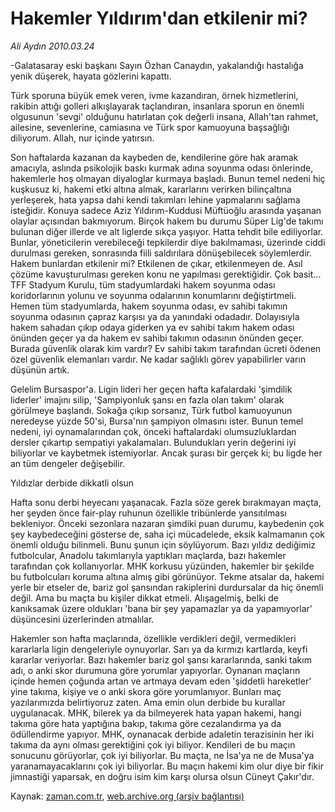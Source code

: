 # Hakemler Yıldırım'dan etkilenir mi?

*Ali Aydın 2010.03.24*

<tr><td class="metin" colspan="2" style="padding-top: 20px; padding-left: 5px; ">-Galatasaray eski başkanı Sayın Özhan Canaydın, yakalandığı hastalığa yenik düşerek, hayata gözlerini kapattı.</td></tr><tr><td class="metin" colspan="2" style="padding-top: 20px; padding-left: 5px; "><p>Türk sporuna büyük emek veren, ivme kazandıran, örnek hizmetlerini, rakibin attığı golleri alkışlayarak taçlandıran, insanlara sporun en önemli olgusunun 'sevgi' olduğunu hatırlatan çok değerli insana, Allah'tan rahmet, ailesine, sevenlerine, camiasına ve Türk spor kamuoyuna başsağlığı diliyorum. Allah, nur içinde yatırsın.
<p> Son haftalarda kazanan da kaybeden de, kendilerine göre hak aramak amacıyla, aslında psikolojik baskı kurmak adına soyunma odası önlerinde, hakemlerle hoş olmayan diyaloglar kurmaya başladı. Bunun temel nedeni hiç kuşkusuz ki, hakemi etki altına almak, kararlarını verirken bilinçaltına yerleşerek, hata yapsa dahi kendi takımları lehine yapmalarını sağlama isteğidir. Konuya sadece Aziz Yıldırım-Kuddusi Müftüoğlu arasında yaşanan olaylar açısından bakmıyorum. Birçok hakem bu durumu Süper Lig'de takımı bulunan diğer illerde ve alt liglerde sıkça yaşıyor. Hatta tehdit bile ediliyorlar. Bunlar, yöneticilerin verebileceği tepkilerdir diye bakılmaması, üzerinde ciddi durulması gereken, sonrasında fiili saldırılara dönüşebilecek söylemlerdir. Hakem bunlardan etkilenir mi? Etkilenen de çıkar, etkilenmeyen de. Asıl çözüme kavuşturulması gereken konu ne yapılması gerektiğidir. Çok basit... TFF Stadyum Kurulu, tüm stadyumlardaki hakem soyunma odası koridorlarının yolunu ve soyunma odalarının konumlarını değiştirtmeli. Hemen tüm stadyumlarda, hakem soyunma odası, ev sahibi takımın soyunma odasının çapraz karşısı ya da yanındaki odadadır. Dolayısıyla hakem sahadan çıkıp odaya giderken ya ev sahibi takım hakem odası önünden geçer ya da hakem ev sahibi takımın odasının önünden geçer. Burada güvenlik olarak kim vardır? Ev sahibi takım tarafından ücreti ödenen özel güvenlik elemanları vardır. Ne kadar sağlıklı görev yapabilirler varın düşünün artık.
<p> Gelelim Bursaspor'a. Ligin lideri her geçen hafta kafalardaki 'şimdilik liderler' imajını silip, 'Şampiyonluk şansı en fazla olan takım' olarak görülmeye başlandı. Sokağa çıkıp sorsanız, Türk futbol kamuoyunun neredeyse yüzde 50'si, Bursa'nın şampiyon olmasını ister. Bunun temel nedeni, iyi oynamalarından çok, önceki haftalardaki olumsuzluklardan dersler çıkartıp sempatiyi yakalamaları. Bulundukları yerin değerini iyi biliyorlar ve kaybetmek istemiyorlar. Ancak şurası bir gerçek ki; bu ligde her an tüm dengeler değişebilir.
<p>Yıldızlar derbide dikkatli olsun
<p>Hafta sonu derbi heyecanı yaşanacak. Fazla söze gerek bırakmayan maçta, her şeyden önce fair-play ruhunun özellikle tribünlerde yansıtılması bekleniyor. Önceki sezonlara nazaran şimdiki puan durumu, kaybedenin çok şey kaybedeceğini gösterse de, saha içi mücadelede, eksik kalmamanın çok önemli olduğu bilinmeli. Bunu şunun için söylüyorum. Bazı yıldız dediğimiz futbolcular, Anadolu takımlarıyla yaptıkları maçlarda, bazı hakemler tarafından çok kollanıyorlar. MHK korkusu yüzünden, hakemler bir şekilde bu futbolcuları koruma altına almış gibi görünüyor. Tekme atsalar da, hakemi yerle bir etseler de, bariz gol şansından rakiplerini durdursalar da hiç önemli değil. Ama bu maçta bu kişiler dikkat etmeli. Alışagelmiş, belki de kanıksamak üzere oldukları 'bana bir şey yapamazlar ya da yapamıyorlar' düşüncesini üzerlerinden atmalılar. 
<p> Hakemler son hafta maçlarında, özellikle verdikleri değil, vermedikleri kararlarla ligin dengeleriyle oynuyorlar. Sarı ya da kırmızı kartlarda, keyfi kararlar veriyorlar. Bazı hakemler bariz gol şansı kararlarında, sanki takım adı, o anki skor durumuna göre yorumlar yapıyorlar. Oynanan maçların içinde hemen çoğunda artan ve artmaya devam eden 'şiddetli hareketler' yine takıma, kişiye ve o anki skora göre yorumlanıyor. Bunları maç yazılarımızda belirtiyoruz zaten. Ama emin olun derbide bu kurallar uygulanacak. MHK, bilerek ya da bilmeyerek hata yapan hakemi, hangi takıma göre hata yaptığına bakıp, takıma göre cezalandırma ya da ödüllendirme yapıyor. MHK, oynanacak derbide adaletin terazisinin her iki takıma da aynı olması gerektiğini çok iyi biliyor. Kendileri de bu maçın sonucunu görüyorlar, çok iyi biliyorlar. Bu maçta, ne İsa'ya ne de Musa'ya yaranamayacaklarını çok iyi biliyorlar. Bu maçın hakemi kim olur diye bir fikir jimnastiği yaparsak, en doğru isim kim karşı olursa olsun Cüneyt Çakır'dır.<br/></p></p></p></p></p></p></td></tr>

Kaynak: [zaman.com.tr](http://zaman.com.tr/yazar.do?yazino=965106), [web.archive.org (arşiv bağlantısı)](http://web.archive.org/web/20100403104521/http://www.zaman.com.tr:80/yazar.do?yazino=965106)
